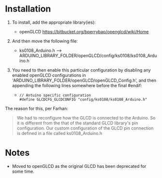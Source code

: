 # Installation

1. To install, add the appropriate library(ies):
   - openGLCD https://bitbucket.org/bperrybap/openglcd/wiki/Home

2. And then move the following file:
   - ks0108_Arduino.h  -->  ARDUINO_LIBRARY_FOLDER/openGLCD/config/ks0108/ks0108_Arduino.h

3. You need to then enable this particular configuration by disabling any enabled openGLCD configurations in 'ARDUINO_LIBRARY_FOLDER/openGLCD/openGLCD_Config.h', and then appending the following lines somewhere before the final #endif:
   - ```
     // Antuino specific configuration
     #define GLCDCFG_GLCDCONFIG "config/ks0108/ks0108_Arduino.h"
     ```

The reason for this, per Farhan:
>We had to reconfigure how the GLCD is connected to the Arduino. So it is different from the that of the standard GLCD library's pin configuration. Our custom configuration of the GLCD pin connection is defined in a file called ks0108_Arduino.h

# Notes
- Moved to openGLCD as the original GLCD has been deprecated for some time.
